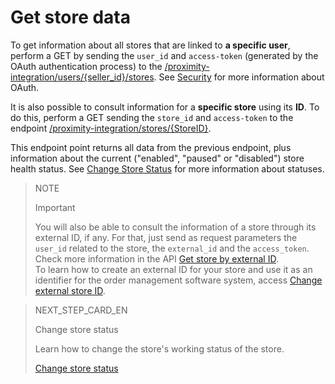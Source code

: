 # Get store data

To get information about all stores that are linked to **a specific user**, perform a GET by sending the `user_id` and `access-token` (generated by the OAuth authentication process) to the [/proximity-integration/users/{seller_id}/stores](https://www.mercadopago[FAKER][URL][DOMAIN]/developers/en/reference/mp_delivery/_proximity-integration_users_seller_id_stores/get). See [Security](https://www.mercadopago[FAKER][URL][DOMAIN]/developers/en/guides/security/oauth/introduction) for more information about OAuth.

It is also possible to consult information for a **specific store** using its **ID**. To do this, perform a GET sending the `store_id` and `access-token` to the endpoint [/proximity-integration/stores/{StoreID}](https://www.mercadopago[FAKER][URL][DOMAIN]/developers/en/reference/mp_delivery/_proximity-integration_stores_store_id/get).

This endpoint point returns all data from the previous endpoint, plus information about the current ("enabled", "paused" or "disabled") store health status. See [Change Store Status](https://www.mercadopago[FAKER][URL][DOMAIN]/developers/en/guides/mp-delivery/print-order-receipt) for more information about statuses.

> NOTE
>
> Important
>
> You will also be able to consult the information of a store through its external ID, if any. For that, just send as request parameters the `user_id` related to the store, the `external_id` and the `access_token`. Check more information in the API [Get store by external ID](https://www.mercadopago[FAKER][URL][DOMAIN]/developers/pt/reference/mp_delivery/_proximity-integration_users_SellerID_stores_external_id_ExternalID/get).
> </br>
> To learn how to create an external ID for your store and use it as an identifier for the order management software system, access [Change external store ID](https://www.mercadopago[FAKER][URL][DOMAIN]/developers/en/guides/mp-delivery/change-store-external-id).

> NEXT_STEP_CARD_EN
>
> Change store status
>
> Learn how to change the store's working status of the store.
>
> [Change store status](https://www.mercadopago[FAKER][URL][DOMAIN]/developers/en/guides/mp-delivery/change-store-status)
